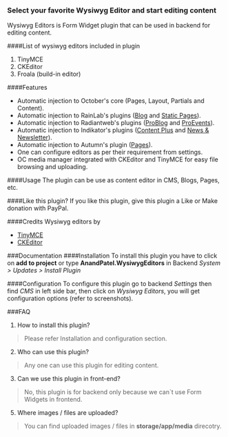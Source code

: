 ### Select your favorite Wysiwyg Editor and start editing content
Wysiwyg Editors is Form Widget plugin that can be used in backend for editing content.

####List of wysiwyg editors included in plugin
1. TinyMCE
2. CKEditor
3. Froala (build-in editor)

####Features
* Automatic injection to October's core (Pages, Layout, Partials and Content).
* Automatic injection to RainLab's plugins ([Blog](http://octobercms.com/plugin/rainlab-blog) and [Static Pages](http://octobercms.com/plugin/rainlab-pages)).
* Automatic injection to Radiantweb's plugins ([ProBlog](http://octobercms.com/plugin/radiantweb-problog) and [ProEvents](http://octobercms.com/plugin/radiantweb-proevents)).
* Automatic injection to Indikator's plugins ([Content Plus](http://octobercms.com/plugin/indikator-content) and [News & Newsletter](http://octobercms.com/plugin/indikator-news)).
* Automatic injection to Autumn's plugin ([Pages](http://octobercms.com/plugin/autumn-pages)).
* One can configure editors as per their requirement from settings.
* OC media manager integrated with CKEditor and TinyMCE for easy file browsing and uploading.

####Usage
The plugin can be use as content editor in CMS, Blogs, Pages, etc.

####Like this plugin?
If you like this plugin, give this plugin a Like or Make donation with PayPal.

####Credits
Wysiwyg editors by
* [TinyMCE](https://www.tinymce.com)
* [CKEditor](http://ckeditor.com)

###Documentation
####Installation
To install this plugin you have to click on __add to project__ or type __AnandPatel.WysiwygEditors__ in Backend *System > Updates > Install Plugin*

####Configuration
To configure this plugin go to backend *Settings* then find *CMS* in left side bar, then click on *Wysiwyg Editors*, you will get configuration options (refer to screenshots).

###FAQ
1. How to install this plugin?
> Please refer Installation and configuration section.
2. Who can use this plugin?
> Any one can use this plugin for editing content.
3. Can we use this plugin in front-end?
> No, this plugin is for backend only because we can`t use Form Widgets in frontend.
5. Where images / files are uploaded?
> You can find uploaded images / files in __storage/app/media__ direcotry.
